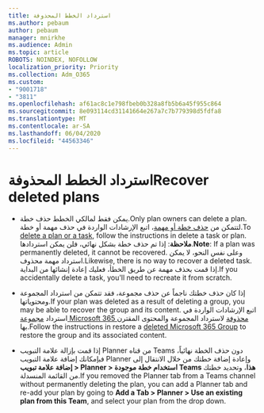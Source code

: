 ```yaml
---
title: استرداد الخطط المحذوفة
ms.author: pebaum
author: pebaum
manager: mnirkhe
ms.audience: Admin
ms.topic: article
ROBOTS: NOINDEX, NOFOLLOW
localization_priority: Priority
ms.collection: Adm_O365
ms.custom:
- "9001718"
- "3811"
ms.openlocfilehash: af61ac8c1e798fbeb0b328a8fb5b6a45f955c864
ms.sourcegitcommit: 8e093114cd31141664e267a7c7b779398d5fdfa8
ms.translationtype: MT
ms.contentlocale: ar-SA
ms.lasthandoff: 06/04/2020
ms.locfileid: "44563346"
---
```

# <a name="recover-deleted-plans"></a><span data-ttu-id="d51fe-102">استرداد الخطط المحذوفة</span><span class="sxs-lookup"><span data-stu-id="d51fe-102">Recover deleted plans</span></span>

- <span data-ttu-id="d51fe-103">يمكن فقط لمالكي الخطط حذف خطة.</span><span class="sxs-lookup"><span data-stu-id="d51fe-103">Only plan owners can delete a plan.</span></span> <span data-ttu-id="d51fe-104">لتتمكن من [حذف خطة أو مهمة](https://support.microsoft.com/office/39e10e78-13f0-446d-94cd-9e562648497a.)، اتبع الإرشادات الواردة في حذف مهمة أو خطة.</span><span class="sxs-lookup"><span data-stu-id="d51fe-104">To [delete a plan or a task](https://support.microsoft.com/office/39e10e78-13f0-446d-94cd-9e562648497a.), follow the instructions in delete a task or plan.</span></span>  <span data-ttu-id="d51fe-105">**ملاحظة**: إذا تم حذف خطة بشكل نهائي، فلن يمكن استردادها.</span><span class="sxs-lookup"><span data-stu-id="d51fe-105">**Note**: If a plan was permanently deleted, it cannot be recovered.</span></span> <span data-ttu-id="d51fe-106">وعلى نفس النحو، لا يمكن استرداد مهمة محذوف.</span><span class="sxs-lookup"><span data-stu-id="d51fe-106">Likewise, there is no way to recover a deleted task.</span></span> <span data-ttu-id="d51fe-107">إذا قمت بحذف مهمة عن طريق الخطأ، فعليك إعادة إنشائها من البداية.</span><span class="sxs-lookup"><span data-stu-id="d51fe-107">If you accidentally delete a task, you'll need to recreate it from scratch.</span></span>

- <span data-ttu-id="d51fe-108">إذا كان حذف خطتك ناجماً عن حذف مجموعة، فقد تتمكن من استرداد المجموعة ومحتوياتها.</span><span class="sxs-lookup"><span data-stu-id="d51fe-108">If your plan was deleted as a result of deleting a group, you may be able to recover the group and its content.</span></span> <span data-ttu-id="d51fe-109">اتبع الإرشادات الواردة في استرداد [مجموعة Microsoft 365 محذوفة](https://docs.microsoft.com/microsoft-365/admin/create-groups/restore-deleted-group?view=o365-worldwide) لاسترداد المجموعة والمحتوى المقترن بها.</span><span class="sxs-lookup"><span data-stu-id="d51fe-109">Follow the instructions in restore a [deleted Microsoft 365 Group](https://docs.microsoft.com/microsoft-365/admin/create-groups/restore-deleted-group?view=o365-worldwide) to restore the group and its associated content.</span></span>

- <span data-ttu-id="d51fe-110">إذا قمت بإزالة علامة التبويب Planner من قناه Teams دون حذف الخطة نهائياً، فبإمكانك إضافة علامة التبويب Planner وإعادة إضافة خطتك من خلال الانتقال إلى **إضافة علامة تبويب > Planner > استخدام خطة موجودة Teams هذا**، وتحديد خطتك من القائمة المنسدلة.</span><span class="sxs-lookup"><span data-stu-id="d51fe-110">If you removed the Planner tab from a Teams channel without permanently deleting the plan, you can add a Planner tab and re-add your plan by going to **Add a Tab > Planner > Use an existing plan from this Team**, and select your plan from the drop down.</span></span>
